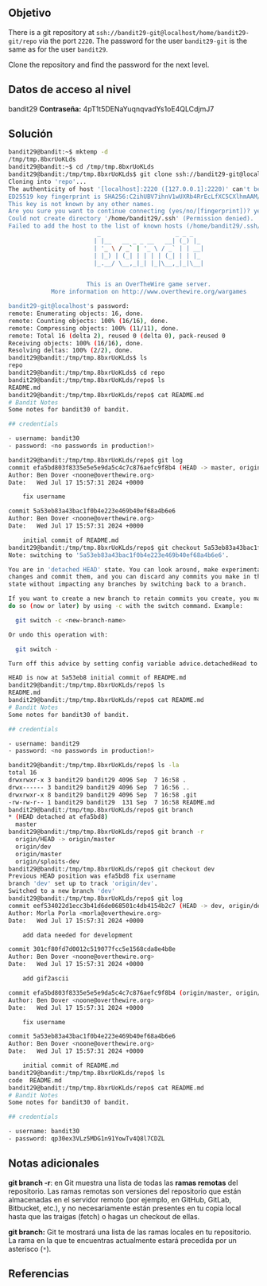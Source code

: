 ## Objetivo
There is a git repository at `ssh://bandit29-git@localhost/home/bandit29-git/repo` via the port `2220`. The password for the user `bandit29-git` is the same as for the user `bandit29`.

Clone the repository and find the password for the next level.
## Datos de acceso al nivel
bandit29
**Contraseña:** 4pT1t5DENaYuqnqvadYs1oE4QLCdjmJ7

## Solución
```bash
bandit29@bandit:~$ mktemp -d
/tmp/tmp.8bxrUoKLds
bandit29@bandit:~$ cd /tmp/tmp.8bxrUoKLds
bandit29@bandit:/tmp/tmp.8bxrUoKLds$ git clone ssh://bandit29-git@localhost:2220/home/bandit29-git/repo
Cloning into 'repo'...
The authenticity of host '[localhost]:2220 ([127.0.0.1]:2220)' can't be established.
ED25519 key fingerprint is SHA256:C2ihUBV7ihnV1wUXRb4RrEcLfXC5CXlhmAAM/urerLY.
This key is not known by any other names.
Are you sure you want to continue connecting (yes/no/[fingerprint])? yes
Could not create directory '/home/bandit29/.ssh' (Permission denied).
Failed to add the host to the list of known hosts (/home/bandit29/.ssh/known_hosts).
                         _                     _ _ _
                        | |__   __ _ _ __   __| (_) |_
                        | '_ \ / _` | '_ \ / _` | | __|
                        | |_) | (_| | | | | (_| | | |_
                        |_.__/ \__,_|_| |_|\__,_|_|\__|


                      This is an OverTheWire game server.
            More information on http://www.overthewire.org/wargames

bandit29-git@localhost's password:
remote: Enumerating objects: 16, done.
remote: Counting objects: 100% (16/16), done.
remote: Compressing objects: 100% (11/11), done.
remote: Total 16 (delta 2), reused 0 (delta 0), pack-reused 0
Receiving objects: 100% (16/16), done.
Resolving deltas: 100% (2/2), done.
bandit29@bandit:/tmp/tmp.8bxrUoKLds$ ls
repo
bandit29@bandit:/tmp/tmp.8bxrUoKLds$ cd repo
bandit29@bandit:/tmp/tmp.8bxrUoKLds/repo$ ls
README.md
bandit29@bandit:/tmp/tmp.8bxrUoKLds/repo$ cat README.md
# Bandit Notes
Some notes for bandit30 of bandit.

## credentials

- username: bandit30
- password: <no passwords in production!>

bandit29@bandit:/tmp/tmp.8bxrUoKLds/repo$ git log
commit efa5bd803f8335e5e5e9da5c4c7c876aefc9f8b4 (HEAD -> master, origin/master, origin/HEAD)
Author: Ben Dover <noone@overthewire.org>
Date:   Wed Jul 17 15:57:31 2024 +0000

    fix username

commit 5a53eb83a43bac1f0b4e223e469b40ef68a4b6e6
Author: Ben Dover <noone@overthewire.org>
Date:   Wed Jul 17 15:57:31 2024 +0000

    initial commit of README.md
bandit29@bandit:/tmp/tmp.8bxrUoKLds/repo$ git checkout 5a53eb83a43bac1f0b4e223e469b40ef68a4b6e6
Note: switching to '5a53eb83a43bac1f0b4e223e469b40ef68a4b6e6'.

You are in 'detached HEAD' state. You can look around, make experimental
changes and commit them, and you can discard any commits you make in this
state without impacting any branches by switching back to a branch.

If you want to create a new branch to retain commits you create, you may
do so (now or later) by using -c with the switch command. Example:

  git switch -c <new-branch-name>

Or undo this operation with:

  git switch -

Turn off this advice by setting config variable advice.detachedHead to false

HEAD is now at 5a53eb8 initial commit of README.md
bandit29@bandit:/tmp/tmp.8bxrUoKLds/repo$ ls
README.md
bandit29@bandit:/tmp/tmp.8bxrUoKLds/repo$ cat README.md
# Bandit Notes
Some notes for bandit30 of bandit.

## credentials

- username: bandit29
- password: <no passwords in production!>

bandit29@bandit:/tmp/tmp.8bxrUoKLds/repo$ ls -la
total 16
drwxrwxr-x 3 bandit29 bandit29 4096 Sep  7 16:58 .
drwx------ 3 bandit29 bandit29 4096 Sep  7 16:56 ..
drwxrwxr-x 8 bandit29 bandit29 4096 Sep  7 16:58 .git
-rw-rw-r-- 1 bandit29 bandit29  131 Sep  7 16:58 README.md
bandit29@bandit:/tmp/tmp.8bxrUoKLds/repo$ git branch
* (HEAD detached at efa5bd8)
  master
bandit29@bandit:/tmp/tmp.8bxrUoKLds/repo$ git branch -r
  origin/HEAD -> origin/master
  origin/dev
  origin/master
  origin/sploits-dev
bandit29@bandit:/tmp/tmp.8bxrUoKLds/repo$ git checkout dev
Previous HEAD position was efa5bd8 fix username
branch 'dev' set up to track 'origin/dev'.
Switched to a new branch 'dev'
bandit29@bandit:/tmp/tmp.8bxrUoKLds/repo$ git log
commit eef534022d1ecc3b41d6de068501c4db4154b2c7 (HEAD -> dev, origin/dev)
Author: Morla Porla <morla@overthewire.org>
Date:   Wed Jul 17 15:57:31 2024 +0000

    add data needed for development

commit 301cf80fd7d0012c519077fcc5e1568cda8e4b8e
Author: Ben Dover <noone@overthewire.org>
Date:   Wed Jul 17 15:57:31 2024 +0000

    add gif2ascii

commit efa5bd803f8335e5e5e9da5c4c7c876aefc9f8b4 (origin/master, origin/HEAD, master)
Author: Ben Dover <noone@overthewire.org>
Date:   Wed Jul 17 15:57:31 2024 +0000

    fix username

commit 5a53eb83a43bac1f0b4e223e469b40ef68a4b6e6
Author: Ben Dover <noone@overthewire.org>
Date:   Wed Jul 17 15:57:31 2024 +0000

    initial commit of README.md
bandit29@bandit:/tmp/tmp.8bxrUoKLds/repo$ ls
code  README.md
bandit29@bandit:/tmp/tmp.8bxrUoKLds/repo$ cat README.md
# Bandit Notes
Some notes for bandit30 of bandit.

## credentials

- username: bandit30
- password: qp30ex3VLz5MDG1n91YowTv4Q8l7CDZL
```

## Notas adicionales
**git branch -r**: en Git muestra una lista de todas las **ramas remotas** del repositorio. Las ramas remotas son versiones del repositorio que están almacenadas en el servidor remoto (por ejemplo, en GitHub, GitLab, Bitbucket, etc.), y no necesariamente están presentes en tu copia local hasta que las traigas (fetch) o hagas un checkout de ellas.

**git branch:** Git te mostrará una lista de las ramas locales en tu repositorio. La rama en la que te encuentras actualmente estará precedida por un asterisco (`*`).

## Referencias

